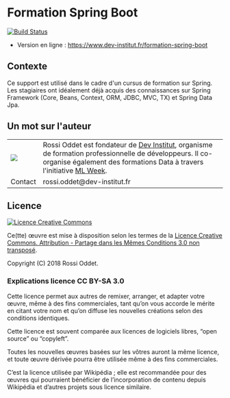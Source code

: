 # Formation Spring Boot

[![Build Status](https://travis-ci.org/DevInstitut/formation-spring-boot.svg?branch=master)](https://travis-ci.org/DevInstitut/formation-spring-boot)

* Version en ligne : https://www.dev-institut.fr/formation-spring-boot


## Contexte


Ce support est utilisé dans le cadre d'un cursus de formation sur Spring.
Les stagiaires ont idéalement déjà acquis des connaissances sur Spring Framework (Core, Beans, Context, ORM, JDBC, MVC, TX) et Spring Data Jpa.    

## Un mot sur l'auteur

<table>
    <tbody>
        <tr>
            <td><img src="https://avatars3.githubusercontent.com/u/1372183?s=200&u=ef562f9dd6ebffd9929d46af18439ea544038c1a&v=4"></td>
            <td>Rossi Oddet est fondateur de <a href="http://www.dev-institut.fr">Dev Institut</a>, organisme de formation professionnelle de développeurs.
            Il co-organise également des formations Data à travers l'initiative <a href="http://www.ml-week.com/">ML Week</a>.</td>
        </tr>
        <tr>
            <td>Contact</td>
            <td>rossi.oddet@dev-institut.fr</td>
        </tr>
    </tbody>
</table>

## Licence

[![Licence Creative Commons](http://i.creativecommons.org/l/by-sa/3.0/88x31.png)](http://creativecommons.org/licenses/by-sa/3.0/deed.fr)

Ce(tte) œuvre est mise à disposition selon les termes de la [Licence Creative Commons. Attribution - Partage dans les Mêmes Conditions 3.0 non transposé](http://creativecommons.org/licenses/by-sa/3.0/deed.fr).

Copyright (C) 2018 Rossi Oddet.

### Explications licence CC BY-SA 3.0

Cette licence permet aux autres de remixer, arranger, et adapter votre œuvre, même à des fins commerciales, tant qu’on vous accorde le mérite en citant votre nom et qu’on diffuse les nouvelles créations selon des conditions identiques.

Cette licence est souvent comparée aux licences de logiciels libres, “open source” ou “copyleft”.

Toutes les nouvelles œuvres basées sur les vôtres auront la même licence, et toute œuvre dérivée pourra être utilisée même à des fins commerciales.

C’est la licence utilisée par Wikipédia ; elle est recommandée pour des œuvres qui pourraient bénéficier de l’incorporation de contenu depuis Wikipédia et d’autres projets sous licence similaire.


